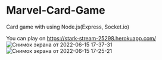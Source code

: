 # Marvel-Card-Game

Card game with using Node.js(Express, Socket.io)

You can play on https://stark-stream-25298.herokuapp.com/
![Снимок экрана от 2022-06-15 17-37-31](https://user-images.githubusercontent.com/92023832/173854742-39b36e81-6549-49ca-97e4-2349ea5120ed.png)
![Снимок экрана от 2022-06-15 17-25-21](https://user-images.githubusercontent.com/92023832/173854764-d09cb2fa-3c8f-4e7c-ae5c-5482364c0520.png)
